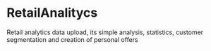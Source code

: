 # RetailAnalitycs
Retail analytics data upload, its simple analysis, statistics, customer segmentation and creation of personal offers
